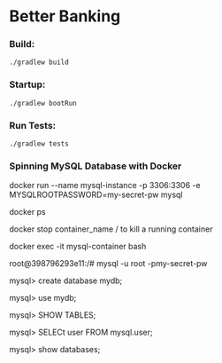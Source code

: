 # Better Banking


### Build:

    ./gradlew build

### Startup:

    ./gradlew bootRun

### Run Tests:

    ./gradlew tests
    
    

### Spinning MySQL Database with Docker

docker run --name mysql-instance -p 3306:3306 -e MYSQLROOTPASSWORD=my-secret-pw mysql

docker ps

docker stop container_name / to kill a running container

docker exec -it  mysql-container bash

root@398796293e11:/# mysql -u root -pmy-secret-pw

mysql> create database mydb;

mysql> use mydb;

mysql> SHOW TABLES;


mysql> SELECt user FROM mysql.user;

mysql> show databases;